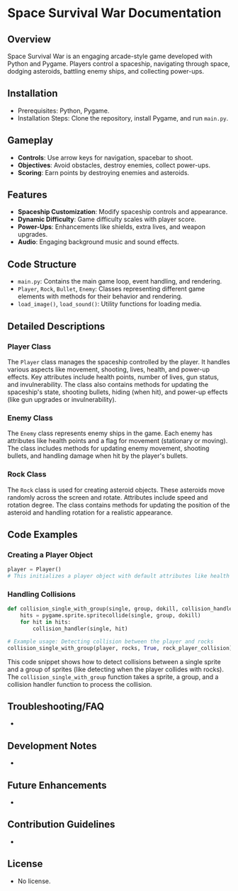 # Space Survival War Documentation

## Overview
Space Survival War is an engaging arcade-style game developed with Python and Pygame. Players control a spaceship, navigating through space, dodging asteroids, battling enemy ships, and collecting power-ups.

## Installation
- Prerequisites: Python, Pygame.
- Installation Steps: Clone the repository, install Pygame, and run `main.py`.

## Gameplay
- **Controls**: Use arrow keys for navigation, spacebar to shoot.
- **Objectives**: Avoid obstacles, destroy enemies, collect power-ups.
- **Scoring**: Earn points by destroying enemies and asteroids.

## Features
- **Spaceship Customization**: Modify spaceship controls and appearance.
- **Dynamic Difficulty**: Game difficulty scales with player score.
- **Power-Ups**: Enhancements like shields, extra lives, and weapon upgrades.
- **Audio**: Engaging background music and sound effects.

## Code Structure
- `main.py`: Contains the main game loop, event handling, and rendering.
- `Player`, `Rock`, `Bullet`, `Enemy`: Classes representing different game elements with methods for their behavior and rendering.
- `load_image()`, `load_sound()`: Utility functions for loading media.

## Detailed Descriptions

### Player Class
The `Player` class manages the spaceship controlled by the player. It handles various aspects like movement, shooting, lives, health, and power-up effects. Key attributes include health points, number of lives, gun status, and invulnerability. The class also contains methods for updating the spaceship's state, shooting bullets, hiding (when hit), and power-up effects (like gun upgrades or invulnerability).

### Enemy Class
The `Enemy` class represents enemy ships in the game. Each enemy has attributes like health points and a flag for movement (stationary or moving). The class includes methods for updating enemy movement, shooting bullets, and handling damage when hit by the player's bullets.

### Rock Class
The `Rock` class is used for creating asteroid objects. These asteroids move randomly across the screen and rotate. Attributes include speed and rotation degree. The class contains methods for updating the position of the asteroid and handling rotation for a realistic appearance.

## Code Examples

### Creating a Player Object
```python
player = Player()
# This initializes a player object with default attributes like health and lives.
```

### Handling Collisions
```python
def collision_single_with_group(single, group, dokill, collision_handler):
    hits = pygame.sprite.spritecollide(single, group, dokill)
    for hit in hits:
        collision_handler(single, hit)

# Example usage: Detecting collision between the player and rocks
collision_single_with_group(player, rocks, True, rock_player_collision)
```

This code snippet shows how to detect collisions between a single sprite and a group of sprites (like detecting when the player collides with rocks). The `collision_single_with_group` function takes a sprite, a group, and a collision handler function to process the collision.

## Troubleshooting/FAQ
- 
## Development Notes
- 
## Future Enhancements
- 
## Contribution Guidelines
- 
## License
- No license.
